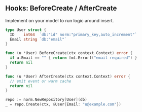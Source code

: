 ## Hooks: BeforeCreate / AfterCreate

Implement on your model to run logic around insert.

```go
type User struct {
  ID    int64  `db:"id" norm:"primary_key,auto_increment"`
  Email string `db:"email"`
}

func (u *User) BeforeCreate(ctx context.Context) error {
  if u.Email == "" { return fmt.Errorf("email required") }
  return nil
}

func (u *User) AfterCreate(ctx context.Context) error {
  // emit event or warm cache
  return nil
}

repo := norm.NewRepository[User](db)
_ = repo.Create(ctx, &User{Email: "u@example.com"})
```


